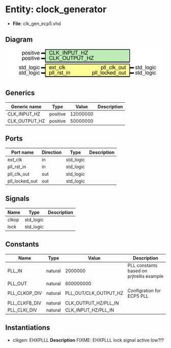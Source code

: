 # Entity: clock_generator

- **File**: clk_gen_ecp5.vhd
## Diagram

![Diagram](clk_gen_ecp5.svg "Diagram")
## Generics

| Generic name  | Type     | Value    | Description |
| ------------- | -------- | -------- | ----------- |
| CLK_INPUT_HZ  | positive | 12000000 |             |
| CLK_OUTPUT_HZ | positive | 50000000 |             |
## Ports

| Port name      | Direction | Type      | Description |
| -------------- | --------- | --------- | ----------- |
| ext_clk        | in        | std_logic |             |
| pll_rst_in     | in        | std_logic |             |
| pll_clk_out    | out       | std_logic |             |
| pll_locked_out | out       | std_logic |             |
## Signals

| Name  | Type      | Description |
| ----- | --------- | ----------- |
| clkop | std_logic |             |
| lock  | std_logic |             |
## Constants

| Name          | Type    | Value                  | Description                                 |
| ------------- | ------- | ---------------------- | ------------------------------------------- |
| PLL_IN        | natural |     2000000            |  PLL constants based on prjtrellis example  |
| PLL_OUT       | natural |  600000000             |                                             |
| PLL_CLKOP_DIV | natural |  PLL_OUT/CLK_OUTPUT_HZ |  Configration for ECP5 PLL                  |
| PLL_CLKFB_DIV | natural |  CLK_OUTPUT_HZ/PLL_IN  |                                             |
| PLL_CLKI_DIV  | natural |  CLK_INPUT_HZ/PLL_IN   |                                             |
## Instantiations

- clkgen: EHXPLLL
**Description**
 FIXME: EHXPLLL lock signal active low?!?

